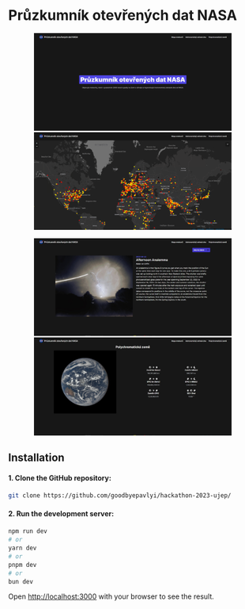 # Průzkumník otevřených dat NASA

<p align="center">
  <img src="./assets/screenshots/mainpage.png" width="400" />
  <img src="./assets/screenshots/map.png" width="400" />
</p>
<p align="center">
  <img src="./assets/screenshots/astronimic_picture.png" width="400" />
  <img src="./assets/screenshots/polychromatic_space.png" width="400" />
</p>

## Installation

#### 1. Clone the GitHub repository:
```bash
git clone https://github.com/goodbyepavlyi/hackathon-2023-ujep/
```

#### 2. Run the development server:
```bash
npm run dev
# or
yarn dev
# or
pnpm dev
# or
bun dev
```

Open [http://localhost:3000](http://localhost:3000) with your browser to see the result.
